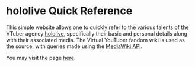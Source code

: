 # hololive Quick Reference
This simple website allows one to quickly refer to the various talents of the VTuber agency [hololive](https://en.hololive.tv/), specifically their basic and personal details along with their associated media. The Virtual YouTuber fandom wiki is used as the source, with queries made using the [MediaWiki API](https://www.mediawiki.org/wiki/API:Main_page).

You may visit the page [here](https://monkonius.github.io/hololive-quick-reference/).